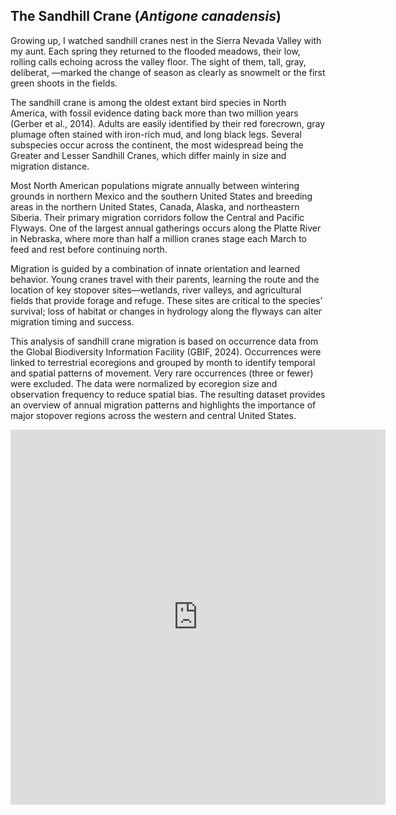 ## The Sandhill Crane (*Antigone canadensis*)

Growing up, I watched sandhill cranes nest in the Sierra Nevada Valley with my aunt. Each spring they returned to the flooded meadows, their low, rolling calls echoing across the valley floor. The sight of them, tall, gray, deliberat, —marked the change of season as clearly as snowmelt or the first green shoots in the fields.  

The sandhill crane is among the oldest extant bird species in North America, with fossil evidence dating back more than two million years (Gerber et al., 2014). Adults are easily identified by their red forecrown, gray plumage often stained with iron-rich mud, and long black legs. Several subspecies occur across the continent, the most widespread being the Greater and Lesser Sandhill Cranes, which differ mainly in size and migration distance.  

Most North American populations migrate annually between wintering grounds in northern Mexico and the southern United States and breeding areas in the northern United States, Canada, Alaska, and northeastern Siberia. Their primary migration corridors follow the Central and Pacific Flyways. One of the largest annual gatherings occurs along the Platte River in Nebraska, where more than half a million cranes stage each March to feed and rest before continuing north.  

Migration is guided by a combination of innate orientation and learned behavior. Young cranes travel with their parents, learning the route and the location of key stopover sites—wetlands, river valleys, and agricultural fields that provide forage and refuge. These sites are critical to the species’ survival; loss of habitat or changes in hydrology along the flyways can alter migration timing and success.  

This analysis of sandhill crane migration is based on occurrence data from the Global Biodiversity Information Facility (GBIF, 2024). Occurrences were linked to terrestrial ecoregions and grouped by month to identify temporal and spatial patterns of movement. Very rare occurrences (three or fewer) were excluded. The data were normalized by ecoregion size and observation frequency to reduce spatial bias. The resulting dataset provides an overview of annual migration patterns and highlights the importance of major stopover regions across the western and central United States.  

<iframe src="https://hellafolk.github.io/img/salida.html" width="600" height="600" style="border:0" loading="lazy"></iframe>
